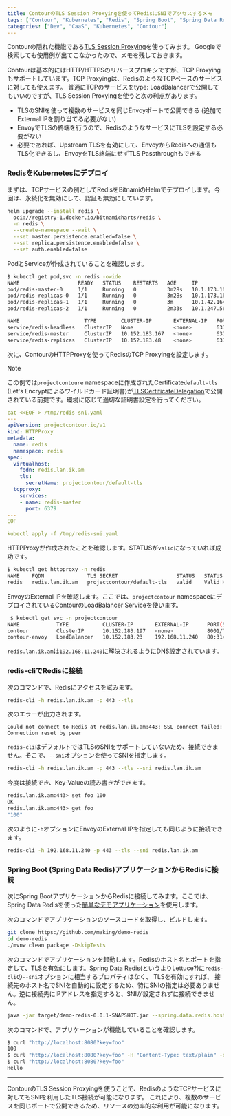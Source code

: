 ```yaml
---
title: ContourのTLS Session Proxyingを使ってRedisにSNIでアクセスするメモ
tags: ["Contour", "Kubernetes", "Redis", "Spring Boot", "Spring Data Redis", "Bitnami", "Helm"]
categories: ["Dev", "CaaS", "Kubernetes", "Contour"]
---
```


Contourの隠れた機能である[TLS Session Proxying](https://projectcontour.io/docs/1.32/config/tls-termination/#tls-session-proxying)を使ってみます。
Googleで検索しても使用例が出てこなかったので、メモを残しておきます。

Contourは基本的にはHTTP/HTTPSのリバースプロキシですが、TCP Proxyingもサポートしています。TCP Proxyingは、RedisのようなTCPベースのサービスに対しても使えます。
普通にTCPのサービスをtype: LoadBalancerで公開してもいいのですが、TLS Session Proxyingを使うと次の利点があります。

* TLSのSNIを使って複数のサービスを同じEnvoyポートで公開できる (追加でExternal IPを割り当てる必要がない)
* EnvoyでTLSの終端を行うので、RedisのようなサービスにTLSを設定する必要がない
* 必要であれば、Upstream TLSを有効にして、EnvoyからRedisへの通信もTLS化できるし、EnvoyをTLS終端にせずTLS Passthroughもできる

### RedisをKubernetesにデプロイ

まずは、TCPサービスの例としてRedisをBitnamiのHelmでデプロイします。今回は、永続化を無効にして、認証も無効にしています。

```bash
helm upgrade --install redis \
  oci://registry-1.docker.io/bitnamicharts/redis \
  -n redis \
  --create-namespace --wait \
  --set master.persistence.enabled=false \
  --set replica.persistence.enabled=false \
  --set auth.enabled=false
```

PodとServiceが作成されていることを確認します。

```bash
$ kubectl get pod,svc -n redis -owide
NAME                   READY   STATUS    RESTARTS   AGE     IP             NODE      NOMINATED NODE   READINESS GATES
pod/redis-master-0     1/1     Running   0          3m28s   10.1.173.163   cherry    <none>           <none>
pod/redis-replicas-0   1/1     Running   0          3m28s   10.1.173.164   cherry    <none>           <none>
pod/redis-replicas-1   1/1     Running   0          3m      10.1.42.164    banana    <none>           <none>
pod/redis-replicas-2   1/1     Running   0          2m33s   10.1.247.56    apricot   <none>           <none>

NAME                     TYPE        CLUSTER-IP       EXTERNAL-IP   PORT(S)    AGE     SELECTOR
service/redis-headless   ClusterIP   None             <none>        6379/TCP   3m28s   app.kubernetes.io/instance=redis,app.kubernetes.io/name=redis
service/redis-master     ClusterIP   10.152.183.167   <none>        6379/TCP   3m28s   app.kubernetes.io/component=master,app.kubernetes.io/instance=redis,app.kubernetes.io/name=redis
service/redis-replicas   ClusterIP   10.152.183.48    <none>        6379/TCP   3m28s   app.kubernetes.io/component=replica,app.kubernetes.io/instance=redis,app.kubernetes.io/name=redis
```

次に、ContourのHTTPProxyを使ってRedisのTCP Proxyingを設定します。

> [!NOTE]
> この例では`projectcontoure` namespaceに作成されたCertificate`default-tls` (Let's Encryptによるワイルドカード証明書)が[TLSCertificateDelegation](https://projectcontour.io/docs/1.32/config/tls-delegation/#tls-certificate-delegation)で公開されている前提です。環境に応じて適切な証明書設定を行ってください。

```yaml
cat <<EOF > /tmp/redis-sni.yaml
---
apiVersion: projectcontour.io/v1
kind: HTTPProxy
metadata:
  name: redis
  namespace: redis
spec:
  virtualhost:
    fqdn: redis.lan.ik.am
    tls:
      secretName: projectcontour/default-tls
  tcpproxy:
    services:
    - name: redis-master
      port: 6379
---
EOF

kubectl apply -f /tmp/redis-sni.yaml
```

HTTPProxyが作成されたことを確認します。STATUSが`valid`になっていれば成功です。

```bash
$ kubectl get httpproxy -n redis
NAME    FQDN              TLS SECRET                   STATUS   STATUS DESCRIPTION
redis   redis.lan.ik.am   projectcontour/default-tls   valid    Valid HTTPProxy
```

EnvoyのExternal IPを確認します。ここでは、`projectcontour` namespaceにデプロイされているContourのLoadBalancer Serviceを使います。

```bash
 $ kubectl get svc -n projectcontour 
NAME            TYPE           CLUSTER-IP       EXTERNAL-IP      PORT(S)                      AGE
contour         ClusterIP      10.152.183.197   <none>           8001/TCP                     24h
contour-envoy   LoadBalancer   10.152.183.23    192.168.11.240   80:31496/TCP,443:31967/TCP   24h
```

`redis.lan.ik.am`は`192.168.11.240`に解決されるようにDNS設定されています。

### redis-cliでRedisに接続

次のコマンドで、Redisにアクセスを試みます。

```bash
redis-cli -h redis.lan.ik.am -p 443 --tls
```

次のエラーが出力されます。

```
Could not connect to Redis at redis.lan.ik.am:443: SSL_connect failed: Connection reset by peer
```

`redis-cli`はデフォルトではTLSのSNIをサポートしていないため、接続できません。そこで、`--sni`オプションを使ってSNIを指定します。

```bash
redis-cli -h redis.lan.ik.am -p 443 --tls --sni redis.lan.ik.am
```

今度は接続でき、Key-Valueの読み書きができます。

```bash
redis.lan.ik.am:443> set foo 100
OK
redis.lan.ik.am:443> get foo
"100"
```

次のように`-h`オプションにEnvoyのExternal IPを指定しても同じように接続できます。

```bash
redis-cli -h 192.168.11.240 -p 443 --tls --sni redis.lan.ik.am
```

### Spring Boot (Spring Data Redis)アプリケーションからRedisに接続

次にSpring BootアプリケーションからRedisに接続してみます。ここでは、Spring Data Redisを使った[簡単なデモアプリケーション](https://github.com/making/demo-redis)を使用します。

次のコマンドでアプリケーションのソースコードを取得し、ビルドします。

```bash
git clone https://github.com/making/demo-redis
cd demo-redis
./mvnw clean package -DskipTests
```

次のコマンドでアプリケーションを起動します。Redisのホスト名とポートを指定して、TLSを有効にします。Spring Data Redis(というよりLettuce?)に`redis-cli`の`--sni`オプションに相当するプロパティはなく、
TLSを有効にすれば、 接続先のホスト名でSNIを自動的に設定するため、特にSNIの指定は必要ありません。逆に接続先にIPアドレスを指定すると、SNIが設定されずに接続できません。

```bash
java -jar target/demo-redis-0.0.1-SNAPSHOT.jar --spring.data.redis.host=redis.lan.ik.am --spring.data.redis.port=443 --spring.data.redis.ssl.enabled=true
```

次のコマンドで、アプリケーションが機能していることを確認します。

```bash
$ curl "http://localhost:8080?key=foo"
100
$ curl "http://localhost:8080?key=foo" -H "Content-Type: text/plain" -d Hello
$ curl "http://localhost:8080?key=foo"
Hello
```

---

ContourのTLS Session Proxyingを使うことで、RedisのようなTCPサービスに対してもSNIを利用したTLS接続が可能になります。
これにより、複数のサービスを同じポートで公開できるため、リソースの効率的な利用が可能になります。